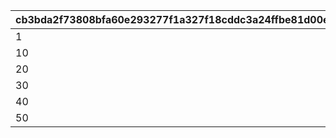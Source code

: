 |cb3bda2f73808bfa60e293277f1a327f18cddc3a24ffbe81d00e8ba799ad439a|d2441c405255f7267bded12a02169eb132ca6351b4cbd6b4e47499b2512dd20b|74742790719aec116ea69097247b71178e1afe9ad03d23bd2cfa4db9aa70a4cd|cce85743b222eaf83197b13453672b15326cd0a93aa00ab98278b3b5285e2b2c|
| --- | --- | --- | --- |
|1|1|9|1010|
|10|2|19|1030|
|20|3|29|1050|
|30|4|39|1070|
|40|5|49|1100|
|50|6|999|1200|